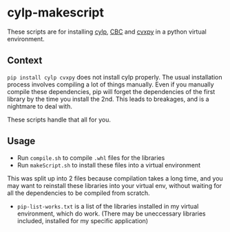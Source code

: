 # cylp-makescript

These scripts are for installing [cylp](https://github.com/coin-or/CyLP), [CBC](www.coin-or.org/download/source/Cbc/) and [cvxpy](http://www.cvxpy.org/en/latest/) in a python virtual environment.

## Context

`pip install cylp cvxpy` does not install cylp properly. The usual installation process involves compiling a lot of things manually. Even if you manually compile these dependencies, pip will forget the dependencies of the first library by the time you install the 2nd. This leads to breakages, and is a nightmare to deal with. 

These scripts handle that all for you.

## Usage

* Run `compile.sh` to compile `.whl` files for the libraries
* Run `makeScript.sh` to install these files into a virtual environment

This was split up into 2 files because compilation takes a long time, and you may want to reinstall these libraries into your virtual env, without waiting for all the dependencies to be compiled from scratch.

* `pip-list-works.txt` is a list of the libraries installed in my virtual environment, which do work. (There may be uneccessary libraries included, installed for my specific application)

    

